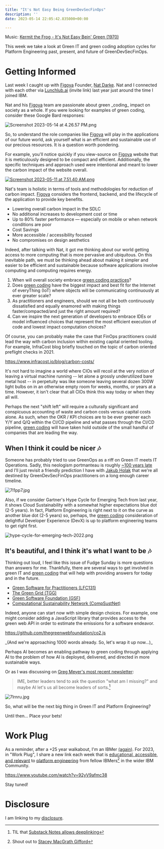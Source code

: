 ```yaml
---
title: "It's Not Easy Being GreenDevSecFinOps"
description: ''
date: 2023-05-14 22:05:42.835000+00:00

---
```


 

Music: [Kermit the Frog - It's Not Easy Bein' Green (1970)](https://www.youtube.com/watch?v=51BQfPeSK8k)

This week we take a look at Green IT and green coding adoption cycles for Platform Engineering past, present, and future of GreenDevSecFinOps.

# Getting Informed

Last week I caught up with [Figoya](https://www.figoya.com) Founder, [Nat Darke](https://www.linkedin.com/in/natdarke/). Nat and I connected with each other via [Lunchlub.ai](https://lunchclub.com/?invite\_code=jayc11) (invite link) last year just around the time I joined IBM. 

Nat and his [Figoya](https://www.figoya.com) team are passionate about green \_coding\_ impact on society as a whole. If you were looking for examples of green coding, consider these Google Bard responses:

![Screenshot 2023-05-14 at 4.26.57 PM.png](https://buttondown.imgix.net/images/5a78a322-a064-4f5e-9d19-88f39b6e0079.png?w=960&fit=max) 

So, to understand the role companies like [Figoya](https://www.figoya.com) will play in the applications of our future world, ask yourself what is an efficient and sustainable use of our precious resources. It is a question worth pondering.

For example, you'll notice quickly if you view-source on [Figoya](https://www.figoya.com) website that it is meticulously designed to be compact and efficient. Additionally, the specific techniques and approach used were intentional and meant to lower the carbon impact of the website overall. 

[![Screenshot 2023-05-11 at 7.51.40 AM.png](https://buttondown.imgix.net/images/9ad56cf0-72f4-468a-a61d-1d82a9bf52db.png?w=960&fit=max)](https://www.figoya.com)

Nat's team is holistic in terms of tools and methodologies for reduction of carbon impact. [Figoya](https://www.figoya.com) considers the frontend, backend, and the lifecycle of the application to provide key benefits.

- Lowering overall carbon impact in the SDLC
- No additional increases to development cost or time
- Up to 80% faster performance — especially on mobile or when network conditions are poor
- Cost Savings
- More accessible / accessibility focused
- No compromises on design aesthetics

Indeed, after talking with Nat, it got me thinking about our world getting access to more computing that is more pervasive and ubiquitous. On this inevitable path, we must be thinking ahead about making it simpler and easier to be efficient and sustainable because software applications involve computing and computing requires energy.

1. When will overall society embrace [green coding practices](https://www.ibm.com/cloud/blog/green-coding)?
2. Does [green coding](https://www.ibm.com/cloud/blog/green-coding) have the biggest impact and best fit for the Internet of everyThing (IoT) where objects will be communicating continuously at ever greater scale? 
3. As practitioners and engineers, should we not all be both continuously dissatisfied and equally enamored with making things faster/compacted/and just the right amount required?
4. Can we inspire the next generation of developers to embrace IDEs or model influenced choices that represent the most efficient execution of code and lowest impact computation choices?

Of course, you can probably make the case that FinOps practitioners could lead the way with carbon inclusion within existing capital oriented tooling. For example, InfraCost blog briefly touched on the topic of carbon oriented preflight checks in 2021.

https://www.infracost.io/blog/carbon-costs/

It's not hard to imagine a world where CIOs will recoil at the very notion of leaving a virtual machine running -- let alone a grossly underutilized bare metal host -- in perpetuity was like someone leaving several dozen 300W light bulbs on in an otherwise empty room for weeks, months, or years at a time. However, it isn't clear that all CIOs think this way today or when they all will.

Perhaps the next "shift left" will require a culturally significant and conspicuous accounting of waste and carbon costs versus capital costs alone. As such, when the OKR / KPI choices are to be ever greener each Y/Y and Q/Q within the CI/CD pipeline and what passes through the CI/CD pipeline, [green coding](https://www.ibm.com/cloud/blog/green-coding) will have taken hold outside of the small handful of companies that are leading the way.

## When I think it could be nicer 🎶

Someone has probably tried to use GreenOps as a riff on Green IT meets IT Operations. Sadly, this neologism portmanteau is roughly [~100 years late](https://en.wikipedia.org/wiki/Greenops) and I'll just revisit a friendly prediction I have with [Jakub Holak](https://www.linkedin.com/in/jakub-holak-7496b234/) that we're all destined by GreenDevSecFinOps practitioners on a long enough career timeline.

![7l1pp7.jpg](https://buttondown.imgix.net/images/1be8dd89-871f-4acb-a33b-9ba652d628ef.jpg?w=960&fit=max) 

Also, if we consider Gartner's Hype Cycle for Emerging Tech from last year, it shows Cloud Sustainability with a somewhat higher expectations blue dot (2-5 years). In fact, Platform Engineering is right next to it on the curve as another blue dot (2-5 years) so, perhaps, the [green coding](https://www.ibm.com/cloud/blog/green-coding) consideration of delightful Developer Experience (DevX) is up to platform engineering teams to get right first.

![hype-cycle-for-emerging-tech-2022.png](https://buttondown.imgix.net/images/b7ba7c22-6cf5-47ba-8ffe-f091ca7c7321.png?w=960&fit=max) 


## It's beautiful, and I think it's what I want to be 🎶

Thinking out loud, I feel like this issue of Fudge Sunday is more questions than answers for me. Thankfully, there are several ways to get involved in green IT and [green coding](https://www.ibm.com/cloud/blog/green-coding) that will help with providing answers for today and in the future.

- [Green Software for Practitioners (LFC131)](https://training.linuxfoundation.org/training/green-software-for-practitioners-lfc131/)
- [The Green Grid (TGG)](https://www.thegreengrid.org/en/get-involved)
- [Green Software Foundation (GSF)](https://greensoftware.foundation/articles/is-there-a-wave-of-green-software-legislation-and-standards-coming-our-way)
- [Computational Sustainability Network (CompSustNet)](https://www.compsust.net)

Indeed, anyone can start now with simple design choices. For example, one might consider adding a JavaScript library that provides access to the green web API in order to estimate the emissions for a software endeavor.

https://github.com/thegreenwebfoundation/co2.js

\_(And we're approaching 1000 words already. So, let's wrap it up now...)\_

Perhaps AI becomes an enabling pathway to green coding through applying AI to the problem of how AI is deployed, delivered, and directed in more sustainable ways. 

Or as I was discussing on [Greg Meyer's most recent newsletter](https://www.finddataops.com/p/building-meaningful-software-in-the?r=bta1&utm\_medium=ios&utm\_campaign=post):

> IME, better leaders tend to ask the question "what am I missing?" and maybe AI let's us all become leaders of sorts.[^comment]

![7lrnru.jpg](https://buttondown.imgix.net/images/964897bb-54ad-4cab-aac9-aa5dd8667079.jpg?w=960&fit=max) 

So, what will be the next big thing in Green IT and Platform Engineering?

Until then… Place your bets!

# Work Plug

As a reminder, after a +25 year walkabout, I'm an IBMer [(again)](https://jaycuthrell.com/about/). For 2023, in "Work Plug", I share a new link each week that is [educational, accessible, and relevant](https://www.youtube.com/watch?v=92yV9afmc38) to [platform engineering](https://www.ibm.com/consulting/platform-engineering-services) from fellow IBMers[^IBMer] in the wider IBM Community.

https://www.youtube.com/watch?v=92yV9afmc38

Stay tuned! 

# Disclosure

I am linking to my [disclosure](https://jaycuthrell.com/disclosure/).

[^comment]: TIL that [Substack Notes allows deeplinking](https://open.substack.com/chat/posts/a86307cb-045e-4f06-a066-552f7127fe26)
[^IBMer]: Shout out to [Stacey MacGrath Gifford](https://www.linkedin.com/in/stacey-macgrath-gifford-521087a/)


